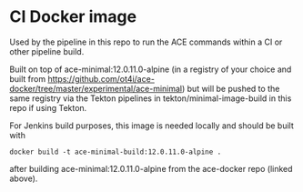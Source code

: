 # CI Docker image

Used by the pipeline in this repo to run the ACE commands within a CI or other pipeline build.

Built on top of ace-minimal:12.0.11.0-alpine (in a registry of your choice and built from 
https://github.com/ot4i/ace-docker/tree/master/experimental/ace-minimal)
but will be pushed to the same registry via the Tekton pipelines in tekton/minimal-image-build
in this repo if using Tekton.

For Jenkins build purposes, this image is needed locally and should be built with
```
docker build -t ace-minimal-build:12.0.11.0-alpine .
```
after building ace-minimal:12.0.11.0-alpine from the ace-docker repo (linked above).
